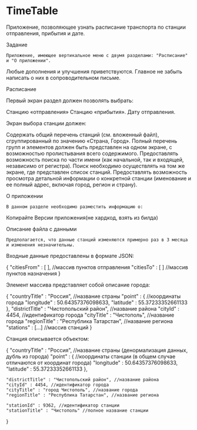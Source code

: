 # TimeTable
Приложение, позволяющее узнать расписание транспорта по станции отправления, прибытия и дате.

Задание

	Приложение, имеющее вертикальное меню с двумя разделами: "Расписание" и "О приложении".
Любые дополнения и улучшения приветствуются. Главное не забыть написать о них в сопроводительном письме.

Расписание

Первый экран раздел должен позволять выбрать:

Станцию «отправления»
Станцию «прибытия».
Дату отправления.

Экран выбора станции должен:

Содержать общий перечень станций (см. вложенный файл), сгруппированный по значению «Страна, Город». Полный перечень групп и элементов должен быть представлен на одном экране, с возможностью пролистывания всего содержимого.
Предоставлять возможность поиска по части имени (как начальной, так и входящей, независимо от регистра). Поиск необходимо осуществлять на том же экране, где представлен список станций.
Предоставлять возможность просмотра детальной информации о конкретной станции (именование и ее полный адрес, включая город, регион и страну).

О приложении

	В данном разделе необходимо разместить информацию о:

Копирайте
Версии приложения(не хардкод, взять из билда)

Описание файла с данными

	Предполагается, что данные станций изменяются примерно раз в 3 месяца и изменения незначительны.

Входные данные предоставлены в формате JSON:

{
  "citiesFrom" : [  ], //массив пунктов отправления
  "citiesTo" : [  ] //массив пунктов назначения
}

Элемент массива представляет собой описание города:

{
	"countryTitle" : "Россия", //название страны
	"point" : { //координаты города
		"longitude" : 50.64357376098633,
		"latitude" : 55.37233352661133
	},
	"districtTitle" : "Чистопольский район", //название района
	"cityId" : 4454, //идентификатор города
	"cityTitle" : "Чистополь", //название города
	"regionTitle" : "Республика Татарстан", //название региона
	"stations" : [...] //массив станций
}

Станция описывается объектом:

{
	"countryTitle" : "Россия", //название страны (денормализация данных, дубль из города)
	"point" : { //координаты станции (в общем случае отличаются от координат города)
		"longitude" : 50.64357376098633,
	    "latitude" : 55.37233352661133
	},
	
	"districtTitle" : "Чистопольский район", //название района
	"cityId" : 4454, //идентификатор города
	"cityTitle" : "город Чистополь", //название города
	"regionTitle" : "Республика Татарстан", //название региона
	
	"stationId" : 9362, //идентификатор станции
	"stationTitle" : "Чистополь" //полное название станции
}
